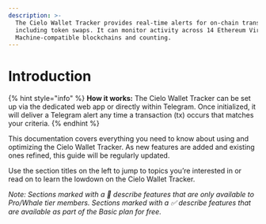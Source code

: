 ```yaml
---
description: >-
  The Cielo Wallet Tracker provides real-time alerts for on-chain transactions
  including token swaps. It can monitor activity across 14 Ethereum Virtual
  Machine-compatible blockchains and counting.
---
```


# Introduction

{% hint style="info" %}
**How it works:** The Cielo Wallet Tracker can be set up via the dedicated web app or directly within Telegram. Once initialized, it will deliver a Telegram alert any time a transaction (tx) occurs that matches your criteria.
{% endhint %}

This documentation covers everything you need to know about using and optimizing the Cielo Wallet Tracker. As new features are added and existing ones refined, this guide will be regularly updated.

Use the section titles on the left to jump to topics you’re interested in or read on to learn the lowdown on the Cielo Wallet Tracker.

_Note: Sections marked with a 🔑 describe features that are only available to Pro/Whale tier members. Sections marked with a ✅ describe features that are available as part of the Basic plan for free._
